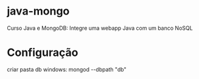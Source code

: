# java-mongo
Curso Java e MongoDB: Integre uma webapp Java com um banco NoSQL

# Configuração

criar pasta db
windows: mongod --dbpath "db"

